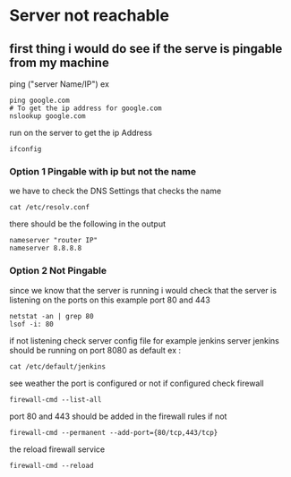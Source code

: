 # Server not reachable 
## first thing i would do see if the serve is pingable from my machine
ping ("server Name/IP")
ex 
```
ping google.com
# To get the ip address for google.com 
nslookup google.com

```
run on the server to get the ip Address 
```
ifconfig
```

### Option 1 Pingable with ip but not the name
we have to check the DNS Settings that checks the name 
```
cat /etc/resolv.conf
```
there should be the following in the output
```
nameserver "router IP"
nameserver 8.8.8.8
```

### Option 2 Not Pingable
since we know that the server is running 
i would check that the server is listening on the ports on this example port 80 and 443
```
netstat -an | grep 80 
lsof -i: 80
```
if not listening check server config file 
for example jenkins server jenkins should be running on port 8080 as default 
ex :
``` 
cat /etc/default/jenkins
```
see weather the port is configured or not if configured 
check firewall 
``` 
firewall-cmd --list-all 
```
port 80 and 443 should be added in the firewall rules 
if not 

```
firewall-cmd --permanent --add-port={80/tcp,443/tcp}
```
the reload firewall service 

```
firewall-cmd --reload 
```
